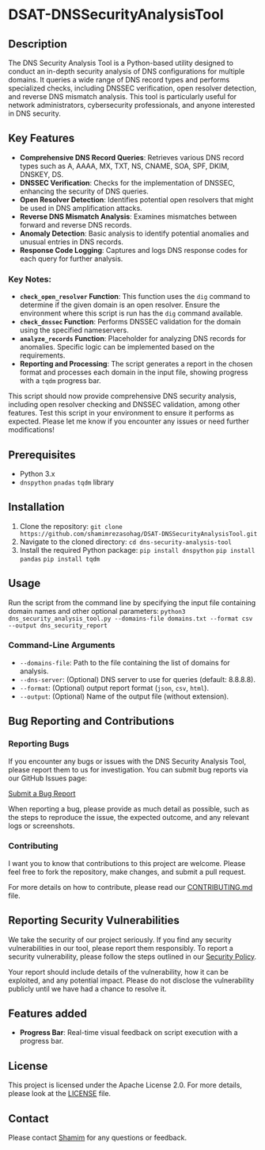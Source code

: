 # DSAT-DNSSecurityAnalysisTool

## Description
The DNS Security Analysis Tool is a Python-based utility designed to conduct an in-depth security analysis of DNS configurations for multiple domains. It queries a wide range of DNS record types and performs specialized checks, including DNSSEC verification, open resolver detection, and reverse DNS mismatch analysis. This tool is particularly useful for network administrators, cybersecurity professionals, and anyone interested in DNS security.

## Key Features
- **Comprehensive DNS Record Queries**: Retrieves various DNS record types such as A, AAAA, MX, TXT, NS, CNAME, SOA, SPF, DKIM, DNSKEY, DS.
- **DNSSEC Verification**: Checks for the implementation of DNSSEC, enhancing the security of DNS queries.
- **Open Resolver Detection**: Identifies potential open resolvers that might be used in DNS amplification attacks.
- **Reverse DNS Mismatch Analysis**: Examines mismatches between forward and reverse DNS records.
- **Anomaly Detection**: Basic analysis to identify potential anomalies and unusual entries in DNS records.
- **Response Code Logging**: Captures and logs DNS response codes for each query for further analysis.

### Key Notes:
- **`check_open_resolver` Function**: This function uses the `dig` command to determine if the given domain is an open resolver. Ensure the environment where this script is run has the `dig` command available.
- **`check_dnssec` Function**: Performs DNSSEC validation for the domain using the specified nameservers.
- **`analyze_records` Function**: Placeholder for analyzing DNS records for anomalies. Specific logic can be implemented based on the requirements.
- **Reporting and Processing**: The script generates a report in the chosen format and processes each domain in the input file, showing progress with a `tqdm` progress bar.

This script should now provide comprehensive DNS security analysis, including open resolver checking and DNSSEC validation, among other features. Test this script in your environment to ensure it performs as expected. Please let me know if you encounter any issues or need further modifications!


## Prerequisites
- Python 3.x
- `dnspython` `pnadas` `tqdm` library

## Installation
1. Clone the repository:
```git clone https://github.com/shamimrezasohag/DSAT-DNSSecurityAnalysisTool.git```
2. Navigate to the cloned directory:
```cd dns-security-analysis-tool```
3. Install the required Python package:
```pip install dnspython```
```pip install pandas```
`pip install tqdm`

## Usage
Run the script from the command line by specifying the input file containing domain names and other optional parameters:
```python3 dns_security_analysis_tool.py --domains-file domains.txt --format csv --output dns_security_report```

### Command-Line Arguments
- `--domains-file`: Path to the file containing the list of domains for analysis.
- `--dns-server`: (Optional) DNS server to use for queries (default: 8.8.8.8).
- `--format`: (Optional) output report format (`json`, `csv`, `html`).
- `--output`: (Optional) Name of the output file (without extension).

## Bug Reporting and Contributions

### Reporting Bugs
If you encounter any bugs or issues with the DNS Security Analysis Tool, please report them to us for investigation. You can submit bug reports via our GitHub Issues page:

[Submit a Bug Report](https://github.com/shamimrezasohag/DSAT-DNSSecurityAnalysisTool/blob/main/.github/ISSUE_TEMPLATE/bug_report.md)

When reporting a bug, please provide as much detail as possible, such as the steps to reproduce the issue, the expected outcome, and any relevant logs or screenshots.

### Contributing
I want you to know that contributions to this project are welcome. Please feel free to fork the repository, make changes, and submit a pull request.

For more details on how to contribute, please read our [CONTRIBUTING.md](CONTRIBUTING.md) file.

## Reporting Security Vulnerabilities

We take the security of our project seriously. If you find any security vulnerabilities in our tool, please report them responsibly. To report a security vulnerability, please follow the steps outlined in our [Security Policy](https://github.com/shamimrezasohag/dns-security-analysis-tool/SECURITY.md).

Your report should include details of the vulnerability, how it can be exploited, and any potential impact. Please do not disclose the vulnerability publicly until we have had a chance to resolve it.

## Features added
- **Progress Bar**: Real-time visual feedback on script execution with a progress bar.

## License
This project is licensed under the Apache License 2.0. For more details, please look at the [LICENSE](LICENSE) file.

## Contact
Please contact [Shamim](mailto:sohag.shamim@gmail.com) for any questions or feedback.


